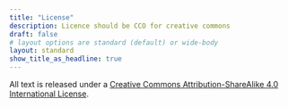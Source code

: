 ```yaml
---
title: "License"
description: Licence should be CCO for creative commons
draft: false
# layout options are standard (default) or wide-body
layout: standard
show_title_as_headline: true
---
```


All text is released under a [Creative Commons Attribution-ShareAlike 4.0 International License](http://creativecommons.org/licenses/by-sa/4.0/). 

<center>
<i class="fab fa-creative-commons fa-2x"></i><i class="fab fa-creative-commons-by fa-2x"></i><i class="fab fa-creative-commons-sa fa-2x"></i>
</center>
